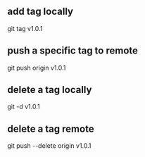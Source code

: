 ## add tag locally
git tag v1.0.1

## push a specific tag to remote
git push origin v1.0.1

## delete a tag locally
git -d v1.0.1

## delete a tag remote
git push --delete origin v1.0.1